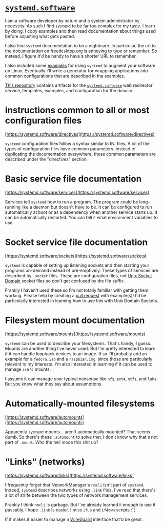 # [`systemd.software`](https://github.com./inetknght/systemd.software)

I am a software developer by nature and a system administrator by necessity. As
such I find `systemd` to be far too complex for my taste. I learn by doing: I
copy examples and then read documentation about things used before adjusting
what gets pasted.

I also find `systemd` documentation to be a nightmare. In particular, the url to
the documentation on freedesktop.org is annoying to type or remember. So
instead, I figure it'd be handy to have a shorter URL to remember.

I also included some [examples](https://systemd.software/examples) for using
`systemd` to augment your software on Linux. Eventually I'll write a generator
for wrapping applications into common configurations that are described in the
examples.

[This repository](https://github.com./inetknght/systemd.software) contains
artifacts for the [`systemd.software`](https://systemd.software/) web redirector
service, templates, examples, and configuration for the domain.

# instructions common to all or most configuration files

[https://systemd.software/directives](https://systemd.software/directives)

`systemd` configuration files follow a syntax similar to INI files. A lot of the
types of configuration files have common parameters. Instead of duplicating the
documentation everywhere, those common parameters are described under the
"directives" section.

# Basic service file documentation

[https://systemd.software/services](https://systemd.software/services)

Services tell `systemd` how to run a program. The program could be long-running
like a daemon but doesn't have to be. It can be configured to run automatically
at boot or as a dependency when another service starts up. It can be
automatically restarted. You can tell it what environment variables to use.

# Socket service file documentation

[https://systemd.software/sockets](https://systemd.software/sockets)

`systemd` is capable of setting up listening sockets and then starting your
programs on-demand instead of pre-emptively. These types of services are
described by `.socket` files. These are configuration files, not [Unix Socket
Domain](https://en.wikipedia.org./wiki/Unix_domain_socket) socket files so don't
get confused by the file suffix.

Frankly I haven't used these so I'm not totally
familiar with getting them working. Please help by creating a
[pull request](https://github.com./inetknght/systemd.software) with example(s)!
I'd be particularly interested in learning how to use this with Unix Domain
Sockets.

# Filesystem mount documentation

[https://systemd.software/mounts](https://systemd.software/mounts)

`systemd` can be used to describe your filesystems. That's handy, I guess.
Mounts are another thing I've never used. But I'm pretty interested to learn
if it can handle loopback devices to an image. If so I'll probably add an
example for a `fedora.iso` and a `raspbian.img`, since those are particularly
relevant to my interests. I'm also interested in learning if it can be used to
manage `sshfs` mounts.

I assume it can manage your typical nonsense like `nfs`, `ext4`, `ntfs`, and
`luks`. But you know what they say about assumptions.

# Automatically-mounted filesystems

[https://systemd.software/automounts](https://systemd.software/automounts)

Apparently `systemd` mounts... aren't automatically mounted? That seems dumb.
So there's these `.automount` to solve that. I don't know why that's not part
of `.mount`. Who the hell made this shit up?

# "Links" (networks)

[https://systemd.software/links](https://systemd.software/links)

I frequently forget that NetworkManager's `nmcli` isn't part of `systemd`.
Indeed, `systemd` describes networks using `.link` files. I've read that there's
a lot of strife between the two types of network management services.

Frankly I think `nmcli` is garbage. But I've already learned it enough to use it
passably. I hope `.link` is easier. I miss `ifup` and `ifdown` scripts :'(

If it makes it easier to manage a [WireGuard](https://wireguard.com./) interface that'd be great.
